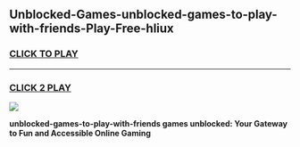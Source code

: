 
## Unblocked-Games-unblocked-games-to-play-with-friends-Play-Free-hliux
<h3>
<a href="https://premium76.site?title=unblocked-games-to-play-with-friends&ref=17A">CLICK TO PLAY</a></h3>
<hr>

<h3>
<a href="https://premium76.site?title=unblocked-games-to-play-with-friends&ref=17A">CLICK 2 PLAY</a>
  
</h3>

<a href="https://premium76.site?title=unblocked-games-to-play-with-friends&ref=17A"><img src="https://clearcache.store/games.png"></a>


**unblocked-games-to-play-with-friends games unblocked: Your Gateway to Fun and Accessible Online Gaming**
